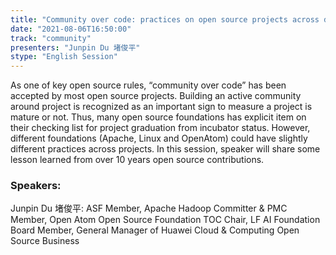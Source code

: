 ```yaml
---
title: "Community over code: practices on open source projects across different foundations"
date: "2021-08-06T16:50:00" 
track: "community"
presenters: "Junpin Du 堵俊平"
stype: "English Session"
---
```

As one of key open source rules, “community over code” has been accepted by most open source projects. Building an active community around project is recognized as an important sign to measure a project is mature or not. Thus, many open source foundations has explicit item on their checking list for project graduation from incubator status. However, different foundations (Apache, Linux and OpenAtom) could have slightly different practices across projects. In this session, speaker will share some lesson learned from over 10 years open source contributions.
 ### Speakers: 
 Junpin Du 堵俊平: ASF Member, Apache Hadoop Committer & PMC Member, Open Atom Open Source Foundation TOC Chair, LF AI Foundation Board Member, General Manager of Huawei Cloud & Computing Open Source Business